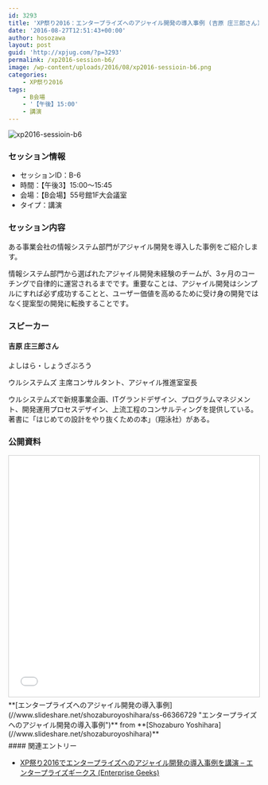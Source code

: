 ```yaml
---
id: 3293
title: 'XP祭り2016：エンタープライズへのアジャイル開発の導入事例 (吉原 庄三郎さん)'
date: '2016-08-27T12:51:43+00:00'
author: hosozawa
layout: post
guid: 'http://xpjug.com/?p=3293'
permalink: /xp2016-session-b6/
image: /wp-content/uploads/2016/08/xp2016-sessioin-b6.png
categories:
    - XP祭り2016
tags:
    - B会場
    - '【午後】15:00'
    - 講演
---
```


![xp2016-sessioin-b6](http://xpjug.com/wp-content/uploads/2016/08/xp2016-sessioin-b6.png)

### セッション情報

- セッションID：B-6
- 時間：【午後3】15:00～15:45
- 会場：【B会場】55号館1F大会議室
- タイプ：講演

### セッション内容

ある事業会社の情報システム部門がアジャイル開発を導入した事例をご紹介します。

情報システム部門から選ばれたアジャイル開発未経験のチームが、3ヶ月のコーチングで自律的に運営されるまでです。重要なことは、アジャイル開発はシンプルにすれば必ず成功することと、ユーザー価値を高めるために受け身の開発ではなく提案型の開発に転換することです。

### スピーカー

#### 吉原 庄三郎さん

よしはら・しょうざぶろう

ウルシステムズ 主席コンサルタント、アジャイル推進室室長

ウルシステムズで新規事業企画、ITグランドデザイン、プログラムマネジメント、開発運用プロセスデザイン、上流工程のコンサルティングを提供している。  
著書に「はじめての設計をやり抜くための本」（翔泳社）がある。

### 公開資料

<iframe allowfullscreen="" frameborder="0" height="485" marginheight="0" marginwidth="0" scrolling="no" src="//www.slideshare.net/slideshow/embed_code/key/mQMTo4W7e0GUlC" style="border:1px solid #CCC; border-width:1px; margin-bottom:5px; max-width: 100%;" width="595"> </iframe>

<div style="margin-bottom:5px">  **[エンタープライズへのアジャイル開発の導入事例](//www.slideshare.net/shozaburoyoshihara/ss-66366729 "エンタープライズへのアジャイル開発の導入事例")**  from **[Shozaburo Yoshihara](//www.slideshare.net/shozaburoyoshihara)** </div>#### 関連エントリー

- [XP祭り2016でエンタープライズへのアジャイル開発の導入事例を講演 – エンタープライズギークス (Enterprise Geeks)](http://enterprisegeeks.hatenablog.com/entry/2016/09/30/180959)